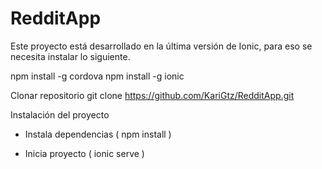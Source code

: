 # RedditApp

Este proyecto está desarrollado en la última versión de Ionic, para eso se necesita instalar lo siguiente.

npm install -g cordova
npm install -g ionic

Clonar repositorio
git clone https://github.com/KariGtz/RedditApp.git

Instalación del proyecto

- Instala dependencias
( npm install )

- Inicia proyecto
( ionic serve )
